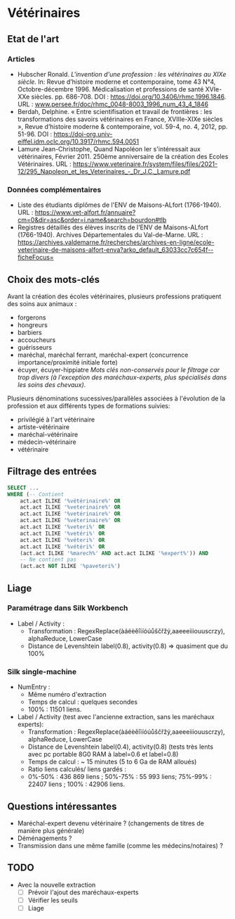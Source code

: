 # Vétérinaires

## Etat de l'art
### Articles
* Hubscher Ronald. <i>L'invention d'une profession : les vétérinaires au XIXe siècle.</i> In: Revue d’histoire moderne et contemporaine, tome 43 N°4, Octobre-décembre 1996. Médicalisation et professions de santé XVIe-XXe siècles. pp. 686-708. DOI : https://doi.org/10.3406/rhmc.1996.1846. URL : www.persee.fr/doc/rhmc_0048-8003_1996_num_43_4_1846
* Berdah, Delphine. « Entre scientifisation et travail de frontières : les transformations des savoirs vétérinaires en France, XVIIIe-XIXe siècles », Revue d’histoire moderne & contemporaine, vol. 59-4, no. 4, 2012, pp. 51-96. DOI : https://doi-org.univ-eiffel.idm.oclc.org/10.3917/rhmc.594.0051
* Lamure Jean-Christophe, Quand Napoléon Ier s'intéressait aux vétérinaires, Février 2011. 250ème anniversaire de la création des Ecoles Vétérinaires. URL : https://www.veterinaire.fr/system/files/files/2021-12/295_Napoleon_et_les_Veterinaires_-_Dr_J.C._Lamure.pdf

### Données complémentaires
* Liste des étudiants diplômes de l'ENV de Maisons-ALfort (1766-1940). URL : https://www.vet-alfort.fr/annuaire?cm=0&dir=asc&order=i.name&search=bourdon#tlb
* Registres détaillés des élèves inscrits de l'ENV de Maisons-ALfort (1766-1940). Archives Départementales du Val-de-Marne. URL : https://archives.valdemarne.fr/recherches/archives-en-ligne/ecole-veterinaire-de-maisons-alfort-enva?arko_default_63033cc7c654f--ficheFocus=

## Choix des mots-clés
Avant la création des écoles vétérinaires, plusieurs professions pratiquent des soins aux animaux : 
- forgerons
- hongreurs
- barbiers
- accoucheurs
- guérisseurs
- maréchal, maréchal ferrant, maréchal-expert (concurrence importance/proximité initiale forte)
- écuyer, écuyer-hippiatre
<i>Mots clés non-conservés pour le filtrage car trop divers (à l'exception des maréchaux-experts, plus spécialisés dans les soins des chevaux)</i>.

Plusieurs dénominations sucessives/parallèles associées à l'évolution de la profession et aux différents types de formations suivies:
- privilégié à l'art vétérinaire
- artiste-vétérinaire
- maréchal-vétérinaire
- médecin-vétérinaire
- vétérinaire

## Filtrage des entrées

```sql
SELECT ...
WHERE (-- Contient
    act.act ILIKE '%vétérinaire%' OR
    act.act ILIKE '%veterinaire%' OR
    act.act ILIKE '%vetérinaire%' OR
    act.act ILIKE '%véterinaire%' OR
    act.act ILIKE '%veteri%' OR
    act.act ILIKE '%vetéri%' OR
    act.act ILIKE '%véteri%' OR
    act.act ILIKE '%vétéri%' OR
    (act.act ILIKE '%marech%' AND act.act ILIKE '%expert%')) AND 
    -- Ne contient pas
    (act.act NOT ILIKE '%paveteri%')
```

## Liage
### Paramétrage dans Silk Workbench
- Label / Activity : 
    - Transformation : RegexReplace(àáéèěîïíóúůščřžý,aaeeeiiiouuscrzy), alphaReduce, LowerCase
    - Distance de Levenshtein label(0.8), activity(0.8) => quasiment que du 100%

### Silk single-machine
- NumEntry : 
    - Même numéro d'extraction
    - Temps de calcul : quelques secondes
    - 100% : 11501 liens.
- Label / Activity (test avec l'ancienne extraction, sans les maréchaux experts): 
    - Transformation : RegexReplace(àáéèěîïíóúůščřžý,aaeeeiiiouuscrzy), alphaReduce, LowerCase
    - Distance de Levenshtein label(0.4), activity(0.8)   (tests très lents avec pc portable 8G0 RAM à label=0.6 et label=0.8)
    - Temps de calcul : ~ 15 minutes (5 to 6 Ga de RAM alloués)
    - Ratio liens calculés/ liens gardés : 
    - 0%-50% : 436 869 liens ; 50%-75% : 55 993 liens; 75%-99% : 22407 liens ; 100% : 42906 liens.

## Questions intéressantes
- Maréchal-expert devenu vétérinaire ? (changements de titres de manière plus générale)
- Déménagements ?
- Transmission dans une même famille (comme les médecins/notaires) ?

## TODO
- Avec la nouvelle extraction
    - [ ] Prévoir l'ajout des maréchaux-experts
    - [ ] Vérifier les seuils 
    - [ ] Liage